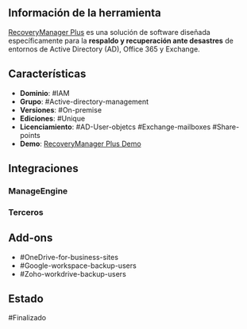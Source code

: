## Información de la herramienta

[RecoveryManager Plus](https://www.manageengine.com/ad-recovery-manager/help/guide.html) es una solución de software diseñada específicamente para la **respaldo y recuperación ante desastres** de entornos de Active Directory (AD), Office 365 y Exchange.

## Características

+ **Dominio**: #IAM 
+ **Grupo**: #Active-directory-management 
+ **Versiones**: #On-premise 
+ **Ediciones**: #Unique 
+ **Licenciamiento**: #AD-User-objetcs #Exchange-mailboxes #Share-points
+ **Demo**: [RecoveryManager Plus Demo](http://demo.recoverymanagerplus.com/)
## Integraciones 
### ManageEngine
### Terceros
## Add-ons

+ #OneDrive-for-business-sites
+ #Google-workspace-backup-users
+ #Zoho-workdrive-backup-users

## Estado

#Finalizado 